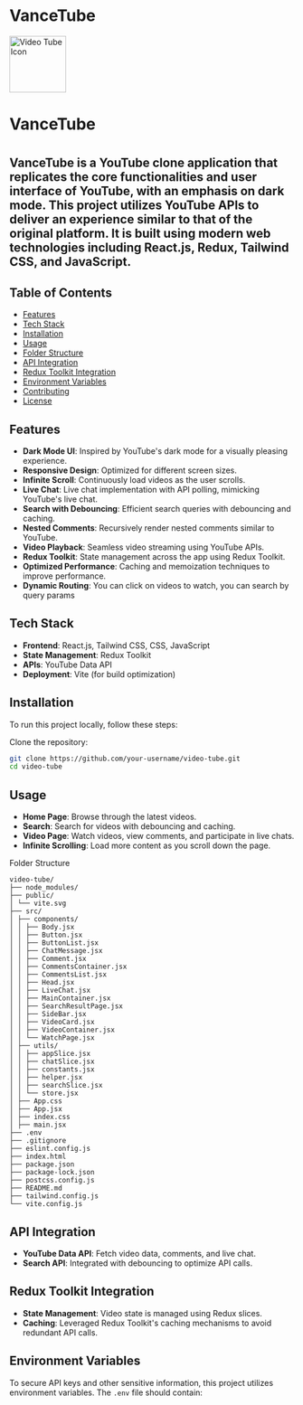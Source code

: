 # VanceTube

<img src="https://lh3.googleusercontent.com/rormhrw_yZt2v1OKZBaiFCSt8b8QU02kEKiuilfgnpGkOMQd87xm7b7SyIlGoHsL18M" alt="Video Tube Icon" width="100" height="100" />
<h1>VanceTube<h1/>


## VanceTube is a YouTube clone application that replicates the core functionalities and user interface of YouTube, with an emphasis on dark mode. This project utilizes YouTube APIs to deliver an experience similar to that of the original platform. It is built using modern web technologies including React.js, Redux, Tailwind CSS, and JavaScript.

## Table of Contents

- [Features](#features)
- [Tech Stack](#tech-stack)
- [Installation](#installation)
- [Usage](#usage)
- [Folder Structure](#folder-structure)
- [API Integration](#api-integration)
- [Redux Toolkit Integration](#redux-toolkit-integration)
- [Environment Variables](#environment-variables)
- [Contributing](#contributing)
- [License](#license)

## Features

- **Dark Mode UI**: Inspired by YouTube's dark mode for a visually pleasing experience.
- **Responsive Design**: Optimized for different screen sizes.
- **Infinite Scroll**: Continuously load videos as the user scrolls.
- **Live Chat**: Live chat implementation with API polling, mimicking YouTube's live chat.
- **Search with Debouncing**: Efficient search queries with debouncing and caching.
- **Nested Comments**: Recursively render nested comments similar to YouTube.
- **Video Playback**: Seamless video streaming using YouTube APIs.
- **Redux Toolkit**: State management across the app using Redux Toolkit.
- **Optimized Performance**: Caching and memoization techniques to improve performance.
- **Dynamic Routing**: You can click on videos to watch, you can search by query params 

## Tech Stack

- **Frontend**: React.js, Tailwind CSS, CSS, JavaScript
- **State Management**: Redux Toolkit
- **APIs**: YouTube Data API
- **Deployment**: Vite (for build optimization)

## Installation

To run this project locally, follow these steps:

Clone the repository:
```bash
git clone https://github.com/your-username/video-tube.git
cd video-tube
```


## Usage

- **Home Page**: Browse through the latest videos.
- **Search**: Search for videos with debouncing and caching.
- **Video Page**: Watch videos, view comments, and participate in live chats.
- **Infinite Scrolling**: Load more content as you scroll down the page.

Folder Structure
```plaintext
video-tube/
├── node_modules/
├── public/
│ └── vite.svg
├── src/
│ ├── components/
│ │ ├── Body.jsx
│ │ ├── Button.jsx
│ │ ├── ButtonList.jsx
│ │ ├── ChatMessage.jsx
│ │ ├── Comment.jsx
│ │ ├── CommentsContainer.jsx
│ │ ├── CommentsList.jsx
│ │ ├── Head.jsx
│ │ ├── LiveChat.jsx
│ │ ├── MainContainer.jsx
│ │ ├── SearchResultPage.jsx
│ │ ├── SideBar.jsx
│ │ ├── VideoCard.jsx
│ │ ├── VideoContainer.jsx
│ │ └── WatchPage.jsx
│ ├── utils/
│ │ ├── appSlice.jsx
│ │ ├── chatSlice.jsx
│ │ ├── constants.jsx
│ │ ├── helper.jsx
│ │ ├── searchSlice.jsx
│ │ └── store.jsx
│ ├── App.css
│ ├── App.jsx
│ ├── index.css
│ ├── main.jsx
├── .env
├── .gitignore
├── eslint.config.js
├── index.html
├── package.json
├── package-lock.json
├── postcss.config.js
├── README.md
├── tailwind.config.js
└── vite.config.js
```

## API Integration

- **YouTube Data API**: Fetch video data, comments, and live chat.
- **Search API**: Integrated with debouncing to optimize API calls.

## Redux Toolkit Integration

- **State Management**: Video state is managed using Redux slices.
- **Caching**: Leveraged Redux Toolkit's caching mechanisms to avoid redundant API calls.

## Environment Variables

To secure API keys and other sensitive information, this project utilizes environment variables. The `.env` file should contain:





